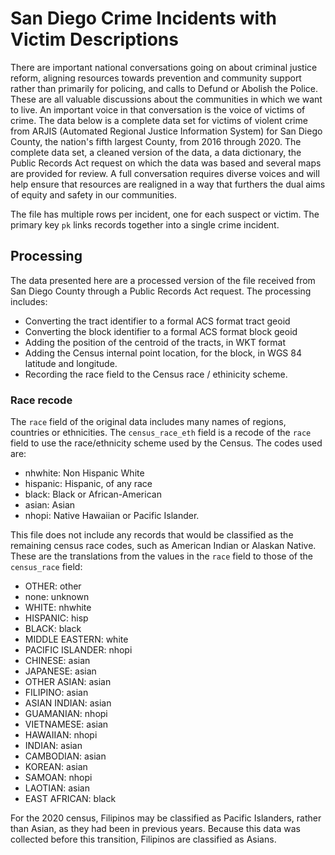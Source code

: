 # San Diego Crime Incidents with Victim Descriptions


There are important national conversations going on about criminal justice
reform, aligning resources towards prevention and community support rather than
primarily for policing, and calls to Defund or Abolish the Police. These are
all valuable discussions about the communities in which we want to live. An
important voice in that conversation is the voice of victims of crime. The data
below is a complete data set for victims of violent crime from ARJIS (Automated
Regional Justice Information System) for San Diego County, the nation's fifth
largest County, from 2016 through 2020. The complete data set, a cleaned
version of the data, a data dictionary, the Public Records Act request on which
the data was based and several maps are provided for review. A full
conversation requires diverse voices and will help ensure that resources are
realigned in a way that furthers the dual aims of equity and safety in our
communities. 


The file has multiple rows per incident, one for each suspect or
victim. The primary key ``pk`` links records together into a single crime incident. 

## Processing

The data presented here are a processed version of the file received from San 
Diego County through a Public Records Act request. The processing includes:

* Converting the tract identifier to a formal ACS format tract geoid
* Converting the block identifier to a formal ACS format block geoid
* Adding the position of the centroid of the tracts, in WKT format
* Adding the Census internal point location, for the block, in WGS 84 latitude and longitude. 
* Recording the race field to the Census race / ethinicity scheme. 

### Race recode

The ``race`` field of the original data includes many names of regions,
countries or ethnicities. The ``census_race_eth`` field is a recode of the
``race`` field to use the race/ethnicity scheme used by the Census. The codes
used are:

* nhwhite: Non Hispanic White
* hispanic: Hispanic, of any race
* black: Black or African-American
* asian: Asian
* nhopi: Native Hawaiian or Pacific Islander. 

This file does not include any records that would be classified as the
remaining census race codes, such as American Indian or Alaskan Native. These
are the translations from the values in the ``race`` field to those of the
``census_race`` field:

* OTHER: other
* none: unknown
* WHITE: nhwhite
* HISPANIC: hisp
* BLACK: black
* MIDDLE EASTERN: white
* PACIFIC ISLANDER: nhopi
* CHINESE: asian
* JAPANESE: asian
* OTHER ASIAN: asian
* FILIPINO: asian
* ASIAN INDIAN: asian
* GUAMANIAN: nhopi
* VIETNAMESE: asian
* HAWAIIAN: nhopi
* INDIAN: asian
* CAMBODIAN: asian
* KOREAN: asian
* SAMOAN: nhopi
* LAOTIAN: asian
* EAST AFRICAN: black


For the 2020 census, Filipinos may be classified as Pacific Islanders, rather
than Asian, as they had been in previous years. Because this data was collected 
before this transition, Filipinos are classified as Asians.
